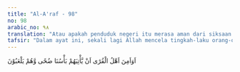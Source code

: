 ```yaml
---
title: "Al-A'raf - 98"
no: 98
arabic_no: ٩٨
translation: "Atau apakah penduduk negeri itu merasa aman dari siksaan Kami yang datang pada pagi hari ketika mereka sedang bermain?"
tafsir: "Dalam ayat ini, sekali lagi Allah mencela tingkah-laku orang-orang yang ingkar, yaitu mereka tampak tidak mempunyai kekhawatiran tentang kemungkinan datangnya azab Allah ketika mereka dalam keadaan lalai.\n\nDengan firman ini Allah memperingatkan mereka bahwa azab-Nya mungkin saja menimpa mereka ketika mereka sedang lalai baik pada waktu tidur pagi hari, maupun pada waktu mereka asyik berfoya-foya, sehingga mereka tidak akan sempat lagi mempersiapkan diri untuk keselamatan mereka. Oleh sebab itu, sebaiknya mereka insaf dan waspada terhadap azab Allah, apalagi mereka telah mendengar seruan rasul dan nasihat-nasihat yang diberikan kepada mereka untuk mencapai kebahagiaan dunia dan akhirat."
---
```


اَوَاَمِنَ اَهْلُ الْقُرٰٓى اَنْ يَّأْتِيَهُمْ بَأْسُنَا ضُحًى وَّهُمْ يَلْعَبُوْنَ
